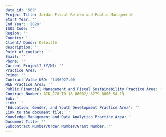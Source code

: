 ```yaml
---
data_id: '569'
Project Title: Jordan Fiscal Reform and Public Management
Start Year: ''
End Year: '2020'
ISO3 Code: ''
Region: ''
Country: ''
Client/ Donor: Deloitte
description: ''
Point of contact: ''
Email: ''
Phone: ''
Current Project? (Y/N): ''
Practice Area: ''
Prime: ''
Contract Value USD: '1496927.00'
M&E Practice Area: ''
Public Financial Management and Fiscal Sustainability Practice Area: ''
Contract Number: AID-278-TO-16-00002/ 3279-0000-SA-13
Sub: ''
Link: ''
'Education, Gender, and Youth Development Practice Area': ''
Link to the document file: ''
Knowledge Management and Data Analytics Practice Area: ''
Document Title: ''
Subcontract Number/Order Number/Grant Number: ''
---
```

